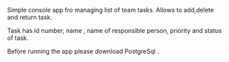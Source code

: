 Simple console app fro managing list of team tasks. Allows to add,delete and return task.

Task has Id number, name , name of responsible person, priority and status of task.

Before running the app please download PostgreSql .

